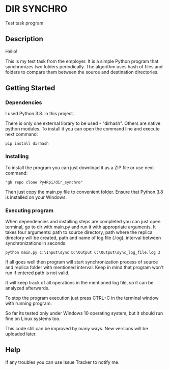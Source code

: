 # DIR SYNCHRO

Test task program


## Description

Hello!

This is my test task from the employer. It is a simple Python program that synchronizes two folders periodically.
The algorithm uses hash of files and folders to compare them between the source and destination directories.

 
## Getting Started

### Dependencies

I used Python 3.8. in this project.

There is only one external library to be used - "dirhash". Others are native python modules.
To install it you can open the command line and execute next command:

```
pip install dirhash
```



### Installing

To install the program you can just download it as a ZIP file or use next command:

```
"gh repo clone Py4Rpi/dir_synchro"
```

Then just copy the main.py file to convenient folder. Ensure that Python 3.8 is installed on your Windows.

### Executing program

When dependencies and installing steps are completed you can just open terminal, go to dir with main.py and run it 
with appropriate arguments. It takes four arguments: path to source directory, path where the replica directory will 
be created, path and name of log file (.log), interval between synchronizations in seconds:

```
python main.py C:\Input\sync D:\Output C:\Output\sync_log_file.log 3

```

If all goes well then program will start synchronization process of source and replica folder with mentioned interval.
Keep in mind that program won't run if entered path is not valid.

It will keep track of all operations in the mentioned log file, so it can be analyzed afterwards.

To stop the program execution just press CTRL+C in the terminal window with running program. 

So far its tested only under Windows 10 operating system, but it should run fine on Linux systems too.

This code still can be improved by many ways. New versions will be uploaded later.

## Help

If any troubles you can use Issue Tracker to notify me.

